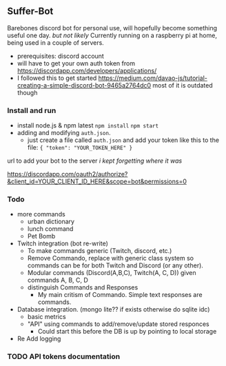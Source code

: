 ## Suffer-Bot

Barebones discord bot for personal use, will hopefully become something useful one day. *but not likely* 
Currently running on a raspberry pi at home, being used in a couple of servers. 

* prerequisites: discord account
* will have to get your own auth token from https://discordapp.com/developers/applications/
* I followed this to get started https://medium.com/davao-js/tutorial-creating-a-simple-discord-bot-9465a2764dc0 most of it is outdated though

### Install and run
* install node.js & npm latest
`npm install`
`npm start`
* adding and modifying `auth.json`.
    * just create a file called `auth.json` and add your token like this to the file: `{ "token": "YOUR_TOKEN_HERE" }`


url to add your bot to the server *i kept forgetting where it was*

https://discordapp.com/oauth2/authorize?&client_id=YOUR_CLIENT_ID_HERE&scope=bot&permissions=0

### Todo
 - more commands
    - urban dictionary
    - lunch command
    - Pet Bomb
 - Twitch integration (bot re-write)
    - To make commands generic (Twitch, discord, etc.)
    - Remove Commando, replace with generic class system so commands can be for both Twitch and Discord (or any other).
    - Modular commands (Discord(A,B,C), Twitch(A, C, D)) given commands A, B, C, D
    - distinguish Commands and Responses
      - My main critism of Commando. Simple text responses are commands.
 - Database integration. (mongo lite?? if exists otherwise do sqlite idc)
    - basic metrics 
    - "API" using commands to add/remove/update stored responces
      - Could start this before the DB is up by pointing to local storage
 - Re Add logging

### TODO API tokens documentation
